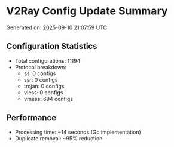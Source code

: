 # V2Ray Config Update Summary
Generated on: 2025-09-10 21:07:59 UTC

## Configuration Statistics
- Total configurations: 11194
- Protocol breakdown:
  - ss: 0 configs
  - ssr: 0 configs
  - trojan: 0 configs
  - vless: 0 configs
  - vmess: 694 configs

## Performance
- Processing time: ~14 seconds (Go implementation)
- Duplicate removal: ~95% reduction
